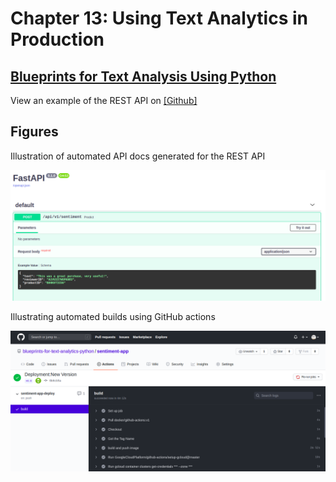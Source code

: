 # Chapter 13: Using Text Analytics in Production

## [Blueprints for Text Analysis Using Python](https://github.com/blueprints-for-text-analytics-python/blueprints-text)

View an example of the REST API on 
[[Github]](https://github.com/blueprints-for-text-analytics-python/sentiment-app) 

## Figures

Illustration of automated API docs generated for the REST API

![](figures/fastapi_docs.png)

Illustrating automated builds using GitHub actions

![](figures/github-action-build.png)


